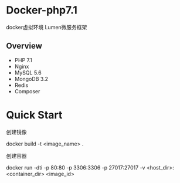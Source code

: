 # Docker-php7.1
docker虚拟环境 Lumen微服务框架 
## Overview
* PHP 7.1 
* Nginx 
* MySQL 5.6
* MongoDB 3.2
* Redis 
* Composer
# Quick Start

创建镜像

docker build -t <image_name> .

创建容器

docker run -dti -p 80:80 -p 3306:3306 -p 27017:27017 -v <host_dir>:<container_dir> <image_id>
